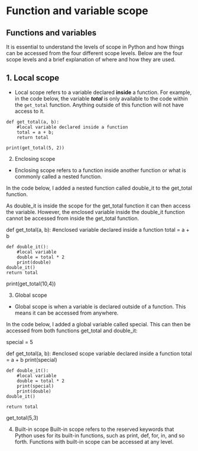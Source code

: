 # Function and variable scope

## Functions and variables
It is essential to understand the levels of scope in Python and how things can be accessed from the four different scope levels. Below are the four scope levels and a brief explanation of where and how they are used.

## 1. Local scope 

- Local scope refers to a variable declared **inside** a function. For example, in the code below, the variable **_total_** is only available to the code within the ``get_total`` function. Anything outside of this function will not have access to it.

```
def get_total(a, b):
    #local variable declared inside a function
    total = a + b;
    return total

print(get_total(5, 2))
```






2.  Enclosing scope

- Enclosing scope refers to a function inside another function or what is commonly called a nested function. 

In the code below, I added a nested function called double_it to the get_total function. 

As double_it is inside the scope for the get_total function it can then access the variable. However, the enclosed variable inside the double_it function cannot be accessed from inside the get_total function.

def get_total(a, b):
    #enclosed variable declared inside a function
    total = a + b

    def double_it():
        #local variable
        double = total * 2
        print(double)
    double_it()
    return total
print(get_total(10,4))





3. Global scope

- Global scope is when a variable is declared outside of a function. This means it can be accessed from anywhere. 

In the code below, I  added a global variable called special. This can then be accessed from both functions get_total and double_it:

special = 5

def get_total(a, b):
    #enclosed scope variable declared inside a function
    total = a + b
    print(special)

    def double_it():
        #local variable
        double = total * 2
        print(special)
        print(double)
    double_it()

    return total

get_total(5,3)

4. Built-in scope
Built-in scope refers to the reserved keywords that Python uses for its built-in functions, such as print, def, for, in, and so forth.  Functions with built-in scope can be accessed at any level.
